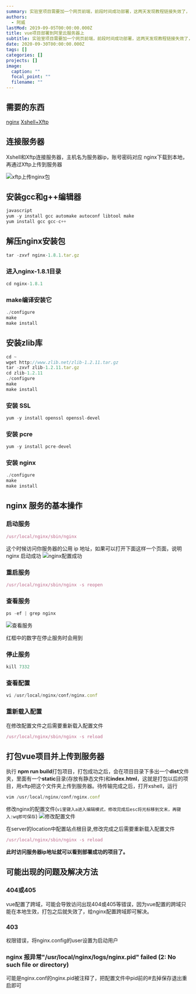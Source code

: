 ```yaml
---
summary: 实验室项目需要加一个网页前端，前段时间成功部署，这两天发现教程链接失效了，决定自己记录一下，方便以后回顾.
authors:
  - 阿威
lastMod: 2019-09-05T00:00:00.000Z
title: vue项目部署到阿里云服务器上
subtitle: 实验室项目需要加一个网页前端，前段时间成功部署，这两天发现教程链接失效了，决定自己记录一下，方便以后回顾。
date: 2020-09-30T00:00:00.000Z
tags: []
categories: []
projects: []
image:
  caption: ""
  focal_point: ""
  filename: ""
---
```

## 需要的东西

[nginx](http://nginx.org/en/download.html)
[Xshell+Xftp](https://www.netsarang.com/zh/free-for-home-school/)

## 连接服务器

Xshell和Xftp连接服务器，主机名为服务器ip，账号密码对应
nginx下载到本地，再通过Xftp上传到服务器



![xftp上传nginx包](https://img-blog.csdnimg.cn/2020092415583388.png#pic_center)

## 安装gcc和g++编辑器



```javascript
javascript
yum -y install gcc automake autoconf libtool make
yum install gcc gcc-c++

```

## 解压nginx安装包

```javascript
tar -zxvf nginx-1.8.1.tar.gz
```

### 进入nginx-1.8.1目录

```javascript
cd nginx-1.8.1
```

### make编译安装它

```javascript
./configure
make
make install
```

## 安装zlib库

```javascript
cd ~
wget http://www.zlib.net/zlib-1.2.11.tar.gz
tar -zxvf zlib-1.2.11.tar.gz
cd zlib-1.2.11
./configure
make
make install
```

### 安装 SSL

```javascript
yum -y install openssl openssl-devel
```

### 安装 pcre

```javascript
yum -y install pcre-devel
```

### 安装 nginx

```javascript
./configure
make
make install
```

## nginx 服务的基本操作

### 启动服务

```javascript
/usr/local/nginx/sbin/nginx
```

这个时候访问你服务器的公用 ip 地址，如果可以打开下面这样一个页面，说明 nginx 启动成功
![nginx配置成功](https://img-blog.csdnimg.cn/20200924161827385.png#pic_center)

### 重启服务

```javascript
/usr/local/nginx/sbin/nginx -s reopen
```

### 查看服务

```javascript
ps -ef | grep nginx
```

![查看服务](https://img-blog.csdnimg.cn/20200924161933478.png#pic_center)

红框中的数字在停止服务时会用到

### 停止服务

```javascript
kill 7332
```

### 查看配置

```javascript
vi /usr/local/nginx/conf/nginx.conf
```

### 重新载入配置

在修改配置文件之后需要重新载入配置文件

```javascript
/usr/local/nginx/sbin/nginx -s reload
```

## 打包vue项目并上传到服务器

执行 **npm run build**打包项目，打包成功之后，会在项目目录下多出一个**dist**文件夹，里面有一个**static**目录(存放有静态文件)和**index.html**，这就是打包以后的项目，用xftp把这个文件夹上传到服务器。待传输完成之后，打开xshell，运行

```javascript
vim /usr/local/nginx/conf/nginx.conf
```

修改nginx的配置文件(`vi里键入a进入编辑模式，修改完成后esc将光标移到文末，再键入:wq即可保存`)
![修改配置文件](https://img-blog.csdnimg.cn/20200924162532896.png?x-oss-process=image/watermark,type_ZmFuZ3poZW5naGVpdGk,shadow_10,text_aHR0cHM6Ly9ibG9nLmNzZG4ubmV0L3dlaXNodWFpNjY2,size_16,color_FFFFFF,t_70#pic_center)

在server的location中配置站点根目录,修改完成之后需要重新载入配置文件

```javascript
/usr/local/nginx/sbin/nginx -s reload
```

**此时访问服务器ip地址就可以看到部署成功的项目了。**

## 可能出现的问题及解决方法

### 404或405

vue配置了跨域，可能会导致访问出现404或405等错误，因为vue配置的跨域只能在本地生效，打包之后就失效了，给nginx配置跨域即可解决。

### 403

权限错误，将nginx.config的user设置为启动用户

### nginx 报异常"/usr/local/nginx/logs/nginx.pid" failed (2: No such file or directory)

可能是nginx.conf的nginx.pid被注释了，把配置文件中pid前的#去掉保存退出重启即可